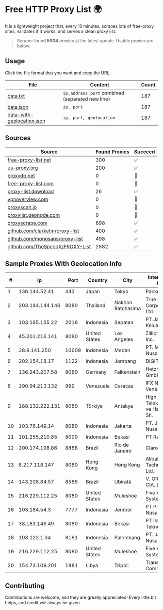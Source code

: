 
# Free HTTP Proxy List 🌍

It is a lightweight project that, every 10 minutes, scrapes lots of free-proxy sites, validates if it works, and serves a clean proxy list.


> Scraper found **5004** proxies at the latest update. Usable proxies are below.

## Usage

Click the file format that you want and copy the URL.


|File|Content|Count|
|----|-------|-----|
|[data.txt](https://raw.githubusercontent.com/themiralay/Proxy-List-World/master/data.txt)|`ip_address:port` combined (seperated new line)|187|
|[data.json](https://raw.githubusercontent.com/themiralay/Proxy-List-World/master/data.json)|`ip, port`|187|
|[data-with-geolocation.json](https://raw.githubusercontent.com/themiralay/Proxy-List-World/master/data-with-geolocation.json)|`ip, port, geolocation`|187|

## Sources

|Source|Found Proxies|Succeed|
|------|-------------|-------|
|[free-proxy-list.net](https://free-proxy-list.net)|300|✅|
|[us-proxy.org](https://www.us-proxy.org)|200|✅|
|[proxydb.net](http://proxydb.net)|0|🚫|
|[free-proxy-list.com](https://free-proxy-list.com/?page=&port=&type%5B%5D=http&type%5B%5D=https&up_time=0&search=Search)|0|🚫|
|[proxy-list.download](https://www.proxy-list.download/HTTP)|26|✅|
|[vpnoverview.com](https://vpnoverview.com/privacy/anonymous-browsing/free-proxy-servers)|0|🚫|
|[proxyscan.io](https://www.proxyscan.io)|0|🚫|
|[proxylist.geonode.com](https://proxylist.geonode.com/api/proxy-list?limit=300&page=1&sort_by=lastChecked&sort_type=desc&protocols=http,https)|0|🚫|
|[proxyscrape.com](https://api.proxyscrape.com/v2/?request=displayproxies&protocol=http&timeout=10000&country=all&ssl=all&anonymity=all)|698|✅|
|[github.com/clarketm/proxy-list](https://raw.githubusercontent.com/clarketm/proxy-list/master/proxy-list-raw.txt)|400|✅|
|[github.com/monosans/proxy-list](https://raw.githubusercontent.com/monosans/proxy-list/main/proxies/http.txt)|498|✅|
|[github.com/TheSpeedX/PROXY-List](https://raw.githubusercontent.com/TheSpeedX/PROXY-List/master/http.txt)|2882|✅|


## Sample Proxies With Geolocation Info

|#|Ip|Port|Country|City|Internet Service Provider|
|-|--|----|-------|----|-------------------------|
|1|136.144.52.41|443|Japan|Tokyo|Packet Host, Inc.|
|2|203.144.144.146|8080|Thailand|Nakhon Ratchasima|True Internet Corporation CO. Ltd.|
|3|103.165.155.22|2016|Indonesia|Sepatan|PT Jaringan Keluarga Bersama|
|4|45.201.216.141|8080|United States|Los Angeles|Zillion Network Inc.|
|5|38.9.141.250|10609|Indonesia|Medan|PT. Media Antar Nusa|
|6|202.154.18.17|1122|Indonesia|Jombang|DIGITNET|
|7|136.243.207.58|8080|Germany|Falkenstein|Hetzner Online GmbH|
|8|190.94.213.132|999|Venezuela|Caracas|IFX Networks Venezuela C.A.|
|9|188.132.222.131|8080|Türkiye|Antakya|High Speed Telekomunikasyon ve Hab. Hiz. Ltd. Sti.|
|10|103.76.149.14|8080|Indonesia|Jakarta|PT. Java Digital Nusantara|
|11|101.255.210.85|8090|Indonesia|Bekasi|PT Remala Abadi|
|12|200.174.198.86|8888|Brazil|Rio de Janeiro|Claro S.A|
|13|8.217.118.147|8080|Hong Kong|Hong Kong|Alibaba (US) Technology Co., Ltd.|
|14|143.208.84.57|8589|Brazil|Ubiratã|V. GRAZIOLI & CIA. LTDA. - ME|
|15|216.229.112.25|8080|United States|Muleshoe|Five Area Systems, LLC|
|16|103.184.54.3|7777|Indonesia|Jember|PT Proxi Jaringan Nusantara|
|17|38.183.146.49|8080|Indonesia|Bekasi|PT Ikhlas Cipta Teknologi|
|18|103.122.1.34|8181|Indonesia|Palembang|PT. Java Digital Nusantara|
|19|216.229.112.25|8080|United States|Muleshoe|Five Area Systems, LLC|
|20|154.73.109.201|1981|Libya|Tripoli|Trans-Sahara IT & Communication|



## Contributing

Contributions are welcome, and they are greatly appreciated! Every
little bit helps, and credit will always be given.

